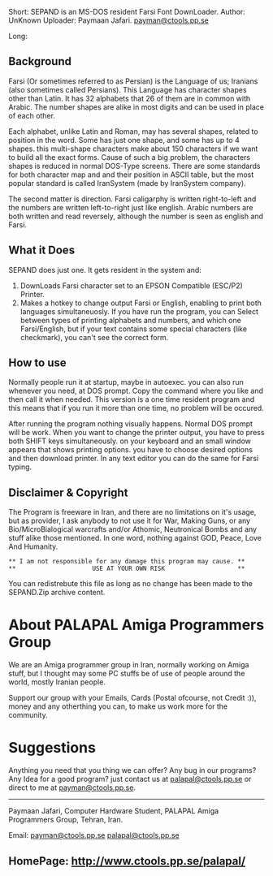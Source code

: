Short: SEPAND is an MS-DOS resident Farsi Font DownLoader.
Author: UnKnown
Uploader: Paymaan Jafari. <payman@ctools.pp.se>



Long:


## Background

   Farsi  (Or  sometimes  referred  to  as  Persian) is the Language of us;
Iranians  (also  sometimes  called  Persians).  This Language has character
shapes other than Latin.  It has 32 alphabets that 26 of them are in common
with Arabic.  The number shapes are alike in most digits and can be used in
place of each other.

   Each  alphabet,  unlike Latin and Roman, may has several shapes, related
to  position  in  the  word.  Some has just one shape, and some has up to 4
shapes.   this  multi-shape characters make about 150 characters if we want
to  build all the exact forms.  Cause of such a big problem, the characters
shapes is reduced in normal DOS-Type screens.  There are some standards for
both  character  map  and  and  their position in ASCII table, but the most
popular standard is called IranSystem (made by IranSystem company).

   The   second   matter   is   direction.   Farsi  caligarphy  is  written
right-to-left  and the numbers are written left-to-right just like english.
Arabic  numbers are both written and read reversely, although the number is
seen as english and Farsi.

## What it Does

SEPAND does just one.  It gets resident in the system and:

   1)  DownLoads  Farsi  character  set  to  an  EPSON  Compatible (ESC/P2)
       Printer.
   2) Makes a  hotkey  to change output Farsi or English, enabling to print
      both languages  simultaneuosly.  If you have run the program, you can
      Select between types of printing alphabets and numbers, and which one
      Farsi/English,  but if your text  contains  some  special  characters
      (like checkmark),  you can't see the correct form.

## How to use

   Normally  people run it at startup, maybe in autoexec.  you can also run
whenever you need, at DOS prompt.  Copy the command where you like and then
call  it when needed.  This version is a one time resident program and this
means that if you run it more than one time, no problem will be occured.

   After  running  the program nothing visually happens.  Normal DOS prompt
will  be  work.   When  you  want to change the printer output, you have to
press both SHIFT keys simultaneously.  on your keyboard and an small window
appears  that  shows  printing options.  you have to choose desired options
and then download printer.
   In any text editor you can do the same for Farsi typing.

## Disclaimer & Copyright

  The  Program  is  freeware  in Iran, and there are no limitations on it's
usage,  but  as provider, I ask anybody to not use it for War, Making Guns,
or  any Bio/MicroBialogical warcrafts and/or Athomic, Neutronical Bombs and
any  stuff alike those mentioned.  In one word, nothing against GOD, Peace,
Love And Humanity.

    ** I am not responsible for any damage this program may cause. **
    **                     USE AT YOUR OWN RISK                    **


   You can redistrebute this file as long as no change has been made to
the SEPAND.Zip archive content.

# About PALAPAL Amiga Programmers Group

  We  are  an  Amiga  programmer  group  in Iran, normally working on Amiga
stuff,  but  I  thought  may  some PC stuffs be of use of people around the
world, mostly Iranian people.

  Support  our  group  with  your Emails, Cards (Postal ofcourse, not Credit
:)),  money  and  any  otherthing  you  can,  to  make us work more for the
community. 

# Suggestions

  Anything  you need that you thing we can offer?  Any bug in our programs?
Any  Idea for a good program?  just contact us at <palapal@ctools.pp.se> or
direct to me at <payman@ctools.pp.se>.

---------------------------------------------------------------------------
  Paymaan Jafari, Computer Hardware Student,
                  PALAPAL Amiga Programmers Group,
                  Tehran, Iran.

  Email: <payman@ctools.pp.se>
         <palapal@ctools.pp.se>

  HomePage: http://www.ctools.pp.se/palapal/
---------------------------------------------------------------------------
